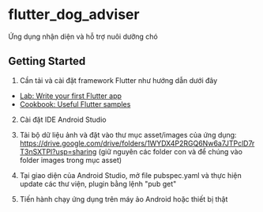 # flutter_dog_adviser

Ứng dụng nhận diện và hỗ trợ nuôi dưỡng chó

## Getting Started

1. Cần tải và cài đặt framework Flutter như hướng dẫn dưới đây

- [Lab: Write your first Flutter app](https://flutter.dev/docs/get-started/codelab)
- [Cookbook: Useful Flutter samples](https://flutter.dev/docs/cookbook)

2. Cài đặt IDE Android Studio

3. Tải bộ dữ liệu ảnh và đặt vào thư mục asset/images của ứng dụng: https://drive.google.com/drive/folders/1WYDX4P2RGQ6Nw6a7JTPclD7rT3nSXTPl?usp=sharing (giữ nguyên các folder con và để chúng vào folder images trong mục asset)

4. Tại giao diện của Android Studio, mở file pubspec.yaml và thực hiện update các thư viện, plugin bằng lệnh "pub get"

5. Tiến hành chạy ứng dụng trên máy ảo Android hoặc thiết bị thật
